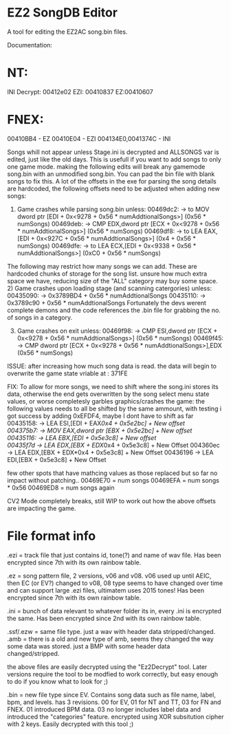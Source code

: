 # EZ2 SongDB Editor
A tool for editing the EZ2AC song.bin files.

Documentation:

# NT:
INI Decrypt: 00412e02
EZI: 00410837
EZ:00410607

# FNEX:
00410BB4 - EZ
00410E04 - EZI
004134E0,0041374C - INI

Songs whill not appear unless Stage.ini is decrypted and ALLSONGS var is edited, just like the old days. This is usefull if you want to add songs to only one game mode. making the following edits will break any gamemode song.bin with an unmodified song.bin. You can pad the bin file with blank songs to fix this.
A lot of the offsets in the exe for parsing the song details are hardcoded, the following offsets need to be adjusted when adding new songs: 

1) Game crashes while parsing song.bin unless:
00469dc2: -> to MOV dword ptr [EDI + 0x<9278 + 0x56 * numAddtionalSongs>] (0x56 * numSongs)
00469deb: -> CMP EDX,dword ptr [ECX + 0x<9278 + 0x56 * numAddtionalSongs>] (0x56 * numSongs)
00469df8: -> to LEA EAX,[EDI + 0x<927C + 0x56 * numAddtionalSongs>] (0x4 + 0x56 * numSongs) 
00469dfe: -> to LEA ECX,[EDI + 0x<9338 + 0x56 * numAddtionalSongs>] (0xC0 + 0x56 * numSongs)

The following may restrict how many songs we can add. These are hardcoded chunks of storage for the song list. unsure how much extra  space we have, reducing size of the "ALL" category may buy some space.
2) Game crashes upon loading stage (and scanning catergories) unless: 
00435090: -> 0x3789BD4 + 0x56 * numAddtionalSongs 
00435110: -> 0x3789c90 + 0x56 * numAddtionalSongs 
Fortunately the devs werent complete demons and the code references the .bin file for grabbing the no. of songs in a category.

3) Game crashes on exit unless:
00469f98: -> CMP ESI,dword ptr [ECX + 0x<9278 +  0x56 * numAddtionalSongs>] (0x56 * numSongs)
00469f45: -> CMP dword ptr [ECX + 0x<9278 +  0x56 * numAddtionalSongs>],EDX (0x56 * numSongs)

ISSUE: after increasing how much song data is read. the data will begin to overwrite the game state vriable at : 371FE

FIX: To allow for more songs, we need to shift where the song.ini stores its data, otherwise the end gets overwritten by the song select menu state values, or worse completesly garbles graphics/crashes the game: 
the following values needs to all be shifted by the same ammount, with testing i got success by adding 0xEFDF4, maybe I dont have to shift as far
00435158: -> LEA ESI,[EDI + EAX*0x4 + 0x5e2bc] + New offset  
004375b7: -> MOV EAX,dword ptr [EBX + 0x5e2bc] + New offset  
00435116: -> LEA EBX,[EDI + 0x5e3c8] + New offset  
00435f7d -> LEA EDX,[EBX + EDX*0x4 + 0x5e3c8] + New Offset
004360ec -> LEA EDX,[EBX + EDX*0x4 + 0x5e3c8] + New Offset
00436196 -> LEA EDI,[EBX + 0x5e3c8] + New Offset


few other spots that have mathcing values as those replaced but so far no impact without patching.. 
00469E70 = num  songs
00469EFA = num songs * 0x56
00469ED8 = num songs again


CV2 Mode completely breaks, still WIP to work out how the above offsets are impacting the game.


# File format info

.ezi = track file that just contains id, tone(?) and name of wav file. Has been encrypted since 7th with its own rainbow table. 

.ez = song pattern file, 2 versions, v06 and v08. v06 used up until AEIC, then EC (or EV?) changed to v08, 08 type seems to have changed over time and can support large .ezi files, ultimatem uses 2015 tones! Has been encrypted since 7th with its own rainbow table.

.ini = bunch of data relevant to whatever folder its in, every .ini is encrypted the same. Has been encrypted since 2nd with its own rainbow table.

.ssf/.ezw = same file type. just a wav with header data stripped/changed. 
.amb = there is a old and new type of amb, seems they changed the way some data was stored. just a BMP with some header data changed/stripped.

the above files are easily decrypted using the "Ez2Decrypt" tool. Later versions require the tool to be modfied to work correctly, but easy enough to do if you know what to look for ;)

.bin = new file type since EV. Contains song data such as file name, label, bpm, and levels. has 3 revisions. 00 for EV, 01 for NT and TT, 03 for FN and FNEX. 01 introduced BPM data. 03 no longer includes label data and introduced the "categories" feature. encrypted using XOR subsitution cipher with 2 keys. Easily decrypted with this tool ;)







